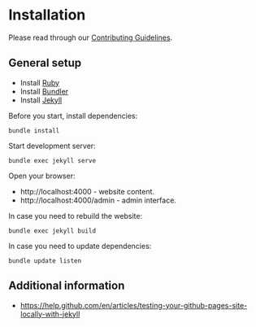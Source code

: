 # Installation

Please read through our [Contributing Guidelines](CONTRIBUTING.md).

## General setup

- Install [Ruby](https://www.ruby-lang.org/en/documentation/installation/)
- Install [Bundler](https://bundler.io)
- Install [Jekyll](https://jekyllrb.com/docs/installation/)

Before you start, install dependencies:
```
bundle install
```

Start development server:
```
bundle exec jekyll serve
```

Open your browser:
- http://localhost:4000 - website content.
- http://localhost:4000/admin - admin interface.

In case you need to rebuild the website:
```
bundle exec jekyll build
```

In case you need to update dependencies:
```
bundle update listen
```

## Additional information

- https://help.github.com/en/articles/testing-your-github-pages-site-locally-with-jekyll
